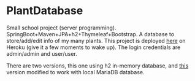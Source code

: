 # PlantDatabase
Small school project (server programming). SpringBoot+Maven+JPA+h2+Thymeleaf+Bootstrap. A database to store/add/edit info of my many plants.
This project is deployed <a href="https://houseplant-manager.herokuapp.com/login">here</a> on Heroku (give it a few moments to wake up). The login credentials are admin/admin and user/user.

There are two versions, this one using h2 in-memory database, and <a href="https://github.com/katjapennanen/PlantDatabaseMariaDB">this</a> version modified to work with local MariaDB database.
